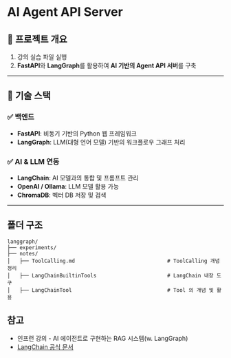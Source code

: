 # AI Agent API Server

## 📌 프로젝트 개요

1. 강의 실습 파일 실행
2. **FastAPI**와 **LangGraph**를 활용하여 **AI 기반의 Agent API 서버**를 구축

---

## 🚀 기술 스택

### ✅ **백엔드**

- **FastAPI**: 비동기 기반의 Python 웹 프레임워크
- **LangGraph**: LLM(대형 언어 모델) 기반의 워크플로우 그래프 처리

### ✅ **AI & LLM 연동**

- **LangChain**: AI 모델과의 통합 및 프롬프트 관리
- **OpenAI / Ollama**: LLM 모델 활용 가능
- **ChromaDB**: 벡터 DB 저장 및 검색

---

## 폴더 구조

```
langgraph/
├── experiments/
├── notes/
│   ├── ToolCalling.md                              # ToolCalling 개념 정리
│   ├── LangChainBuiltinTools                       # LangChain 내장 도구
│   ├── LangChainTool                               # Tool 의 개념 및 활용
```

## 참고

- 인프런 강의 - AI 에이전트로 구현하는 RAG 시스템(w. LangGraph)
- [LangChain 공식 문서](https://langchain.readthedocs.io/)

